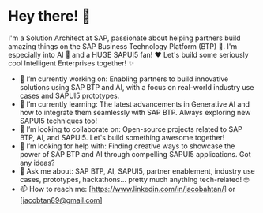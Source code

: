 # Hey there! 👋

I'm a Solution Architect at SAP, passionate about helping partners build amazing things on the SAP Business Technology Platform (BTP) 🤩.  I'm especially into AI 🤖 and a HUGE SAPUI5 fan! ❤️ Let's build some seriously cool Intelligent Enterprises together! ✨

- 🔭 I’m currently working on: Enabling partners to build innovative solutions using SAP BTP and AI, with a focus on real-world industry use cases and SAPUI5 prototypes.
- 🌱 I’m currently learning:  The latest advancements in Generative AI and how to integrate them seamlessly with SAP BTP.  Always exploring new SAPUI5 techniques too!
- 👯 I’m looking to collaborate on:  Open-source projects related to SAP BTP, AI, and SAPUI5.  Let's build something awesome together!
- 🤔 I’m looking for help with:  Finding creative ways to showcase the power of SAP BTP and AI through compelling SAPUI5 applications.  Got any ideas?
- 💬 Ask me about: SAP BTP, AI, SAPUI5, partner enablement, industry use cases, prototypes, hackathons... pretty much anything tech-related! 🤓
- 📫 How to reach me: [https://www.linkedin.com/in/jacobahtan/] or [jacobtan89@gmail.com]
